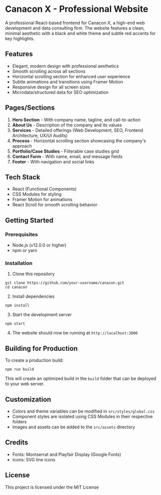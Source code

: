 # Canacon X - Professional Website

A professional React-based frontend for Canacon X, a high-end web development and data consulting firm. The website features a clean, minimal aesthetic with a black and white theme and subtle red accents for key highlights.

## Features

- Elegant, modern design with professional aesthetics
- Smooth scrolling across all sections
- Horizontal scrolling section for enhanced user experience
- Subtle animations and transitions using Framer Motion
- Responsive design for all screen sizes
- Microdata/structured data for SEO optimization

## Pages/Sections

1. **Hero Section** - With company name, tagline, and call-to-action
2. **About Us** - Description of the company and its values
3. **Services** - Detailed offerings (Web Development, SEO, Frontend Architecture, UX/UI Audits)
4. **Process** - Horizontal scrolling section showcasing the company's approach
5. **Portfolio/Case Studies** - Filterable case studies grid
6. **Contact Form** - With name, email, and message fields
7. **Footer** - With navigation and social links

## Tech Stack

- React (Functional Components)
- CSS Modules for styling
- Framer Motion for animations
- React Scroll for smooth scrolling behavior

## Getting Started

### Prerequisites

- Node.js (v12.0.0 or higher)
- npm or yarn

### Installation

1. Clone this repository
```
git clone https://github.com/your-username/canacon.git
cd canacon
```

2. Install dependencies
```
npm install
```

3. Start the development server
```
npm start
```

4. The website should now be running at `http://localhost:3000`

## Building for Production

To create a production build:

```
npm run build
```

This will create an optimized build in the `build` folder that can be deployed to your web server.

## Customization

- Colors and theme variables can be modified in `src/styles/global.css`
- Component styles are isolated using CSS Modules in their respective folders
- Images and assets can be added to the `src/assets` directory

## Credits

- Fonts: Montserrat and Playfair Display (Google Fonts)
- Icons: SVG line icons

## License

This project is licensed under the MIT License
